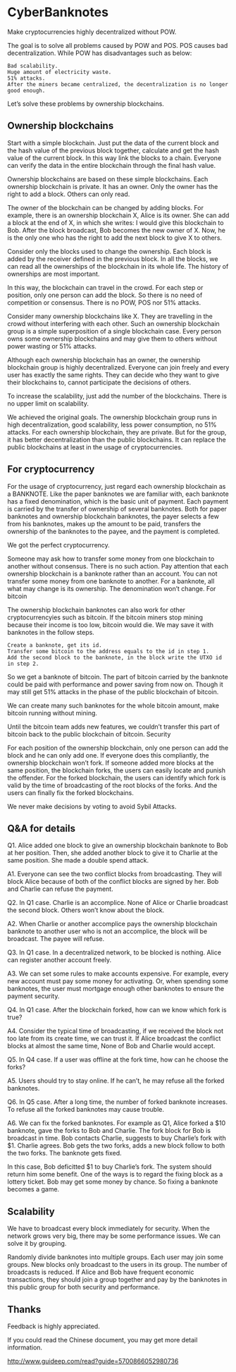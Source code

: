 # CyberBanknotes
Make cryptocurrencies highly decentralized without POW.

The goal is to solve all problems caused by POW and POS. POS causes bad decentralization. While POW has disadvantages such as below:

    Bad scalability.
    Huge amount of electricity waste.
    51% attacks.
    After the miners became centralized, the decentralization is no longer good enough.

Let’s solve these problems by ownership blockchains.
## Ownership blockchains

Start with a simple blockchain. Just put the data of the current block and the hash value of the previous block together, calculate and get the hash value of the current block. In this way link the blocks to a chain. Everyone can verify the data in the entire blockchain through the final hash value.

Ownership blockchains are based on these simple blockchains. Each ownership blockchain is private. It has an owner. Only the owner has the right to add a block. Others can only read.

The owner of the blockchain can be changed by adding blocks. For example, there is an ownership blockchain X, Alice is its owner. She can add a block at the end of X, in which she writes: I would give this blockchain to Bob. After the block broadcast, Bob becomes the new owner of X. Now, he is the only one who has the right to add the next block to give X to others.

Consider only the blocks used to change the ownership. Each block is added by the receiver defined in the previous block. In all the blocks, we can read all the ownerships of the blockchain in its whole life. The history of ownerships are most important.

In this way, the blockchain can travel in the crowd. For each step or position, only one person can add the block. So there is no need of competition or consensus. There is no POW, POS nor 51% attacks.

Consider many ownership blockchains like X. They are travelling in the crowd without interfering with each other. Such an ownership blockchain group is a simple superposition of a single blockchain case. Every person owns some ownership blockchains and may give them to others without power wasting or 51% attacks.

Although each ownership blockchain has an owner, the ownership blockchain group is highly decentralized. Everyone can join freely and every user has exactly the same rights. They can decide who they want to give their blockchains to, cannot participate the decisions of others.

To increase the scalability, just add the number of the blockchains. There is no upper limit on scalability.

We achieved the original goals. The ownership blockchain group runs in high decentralization, good scalability, less power consumption, no 51% attacks. For each ownership blockchain, they are private. But for the group, it has better decentralization than the public blockchains. It can replace the public blockchains at least in the usage of cryptocurrencies.
## For cryptocurrency

For the usage of cryptocurrency, just regard each ownership blockchain as a BANKNOTE. Like the paper banknotes we are familiar with, each banknote has a fixed denomination, which is the basic unit of payment. Each payment is carried by the transfer of ownership of several banknotes. Both for paper banknotes and ownership blockchain banknotes, the payer selects a few from his banknotes, makes up the amount to be paid, transfers the ownership of the banknotes to the payee, and the payment is completed.

We got the perfect cryptocurrency.

Someone may ask how to transfer some money from one blockchain to another without consensus. There is no such action. Pay attention that each ownership blockchain is a banknote rather than an account. You can not transfer some money from one banknote to another. For a banknote, all what may change is its ownership. The denomination won’t change.
For bitcoin

The ownership blockchain banknotes can also work for other cryptocurrencyies such as bitcoin. If the bitcoin miners stop mining because their income is too low, bitcoin would die. We may save it with banknotes in the follow steps.

    Create a banknote, get its id.
    Transfer some bitcoin to the address equals to the id in step 1.
    Add the second block to the banknote, in the block write the UTXO id in step 2.

So we get a banknote of bitcoin. The part of bitcoin carried by the banknote could be paid with performance and power saving from now on. Though it may still get 51% attacks in the phase of the public blockchain of bitcoin.

We can create many such banknotes for the whole bitcoin amount, make bitcoin running without mining.

Until the bitcoin team adds new features, we couldn’t transfer this part of bitcoin back to the public blockchain of bitcoin.
Security

For each position of the ownership blockchain, only one person can add the block and he can only add one. If everyone does this compliantly, the ownership blockchain won’t fork. If someone added more blocks at the same position, the blockchain forks, the users can easily locate and punish the offender. For the forked blockchain, the users can identify which fork is valid by the time of broadcasting of the root blocks of the forks. And the users can finally fix the forked blockchains.

We never make decisions by voting to avoid Sybil Attacks.
## Q&A for details

Q1. Alice added one block to give an ownership blockchain banknote to Bob at her position. Then, she added another block to give it to Charlie at the same position. She made a double spend attack.

A1. Everyone can see the two conflict blocks from broadcasting. They will block Alice because of both of the conflict blocks are signed by her. Bob and Charlie can refuse the payment.

Q2. In Q1 case. Charlie is an accomplice. None of Alice or Charlie broadcast the second block. Others won’t know about the block.

A2. When Charlie or another accomplice pays the ownership blockchain banknote to another user who is not an accomplice, the block will be broadcast. The payee will refuse.

Q3. In Q1 case. In a decentralized network, to be blocked is nothing. Alice can register another account freely.

A3. We can set some rules to make accounts expensive. For example, every new account must pay some money for activating. Or, when spending some banknotes, the user must mortgage enough other banknotes to ensure the payment security.

Q4. In Q1 case. After the blockchain forked, how can we know which fork is true?

A4. Consider the typical time of broadcasting, if we received the block not too late from its create time, we can trust it. If Alice broadcast the conflict blocks at almost the same time, None of Bob and Charlie would accept.

Q5. In Q4 case. If a user was offline at the fork time, how can he choose the forks?

A5. Users should try to stay online. If he can’t, he may refuse all the forked banknotes.

Q6. In Q5 case. After a long time, the number of forked banknote increases. To refuse all the forked banknotes may cause trouble.

A6. We can fix the forked banknotes. For example as Q1, Alice forked a $10 banknote, gave the forks to Bob and Charlie. The fork block for Bob is broadcast in time. Bob contacts Charlie, suggests to buy Charlie’s fork with $1. Charlie agrees. Bob gets the two forks, adds a new block follow to both the two forks. The banknote gets fixed.

In this case, Bob deficitted $1 to buy Charlie’s fork. The system should return him some benefit. One of the ways is to regard the fixing block as a lottery ticket. Bob may get some money by chance. So fixing a banknote becomes a game.

## Scalability

We have to broadcast every block immediately for security. When the network grows very big, there may be some performance issues. We can solve it by grouping.

Randomly divide banknotes into multiple groups. Each user may join some groups. New blocks only broadcast to the users in its group. The number of broadcasts is reduced. If Alice and Bob have frequent economic transactions, they should join a group together and pay by the banknotes in this public group for both security and performance.

## Thanks
Feedback is highly appreciated.

If you could read the Chinese document, you may get more detail information.

http://www.guideep.com/read?guide=5700866052980736
